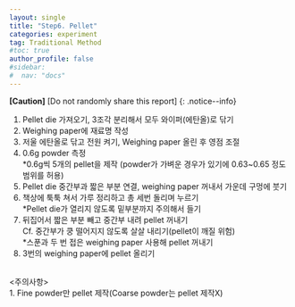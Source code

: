 ```yaml
---
layout: single
title: "Step6. Pellet"
categories: experiment
tag: Traditional Method
#toc: true
author_profile: false
#sidebar:
#  nav: "docs"
---
```


**[Caution]** [Do not randomly share this report]
{: .notice--info}

1.	Pellet die 가져오기, 3조각 분리해서 모두 와이퍼(에탄올)로 닦기<br>
2.	Weighing paper에 재료명 작성<br>
3.	저울 에탄올로 닦고 전원 켜기, Weighing paper 올린 후 영점 조절<br>
4.	0.6g powder 측정<br>
 *0.6g씩 5개의 pellet을 제작 (powder가 가벼운 경우가 있기에 0.63~0.65 정도 범위를 허용)<br>
5.	Pellet die 중간부과 짧은 부분 연결, weighing paper 꺼내서 가운데 구멍에 붓기<br>
6.	책상에 툭툭 쳐서 가루 정리하고 총 세번 돌리며 누르기<br>
 *Pellet die가 열리지 않도록 밑부분까지 주의해서 들기<br>
7.	뒤집어서 짧은 부분 빼고 중간부 내려 pellet 꺼내기<br>
 Cf. 중간부가 쿵 떨어지지 않도록 살살 내리기(pellet이 깨질 위험)<br>
 *스푼과 두 번 접은 weighing paper 사용해 pellet 꺼내기<br>
8.	3번의 weighing paper에 pellet 올리기<br>
<br>
<주의사항><br>
1. Fine powder만 pellet 제작(Coarse powder는 pellet 제작X)<br>
